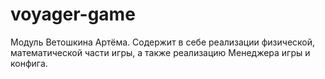 # voyager-game

Модуль Ветошкина Артёма. Содержит в себе реализации физической, математической части игры, а также реализацию Менеджера игры и конфига.
